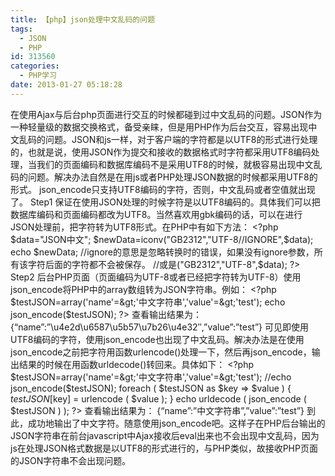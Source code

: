 ```yaml
---
title: 【php】json处理中文乱码的问题
tags:
  - JSON
  - PHP
id: 313560
categories:
  - PHP学习
date: 2013-01-27 05:18:28
---
```


在使用Ajax与后台php页面进行交互的时候都碰到过中文乱码的问题。JSON作为一种轻量级的数据交换格式，备受亲睐，但是用PHP作为后台交互，容易出现中文乱码的问题。JSON和js一样，对于客户端的字符都是以UTF8的形式进行处理的，也就是说，使用JSON作为提交和接收的数据格式时字符都采用UTF8编码处理，当我们的页面编码和数据库编码不是采用UTF8的时候，就极容易出现中文乱码的问题。解决办法自然是在用js或者PHP处理JSON数据的时候都采用UTF8的形式。
json_encode只支持UTF8编码的字符，否则，中文乱码或者空值就出现了。
Step1
保证在使用JSON处理的时候字符是以UTF8编码的。具体我们可以把数据库编码和页面编码都改为UTF8。当然喜欢用gbk编码的话，可以在进行JSON处理前，把字符转为UTF8形式。在PHP中有如下方法：
&lt;?php
$data="JSON中文";
$newData=iconv("GB2312","UTF-8//IGNORE",$data);
echo $newData;
//ignore的意思是忽略转换时的错误，如果没有ignore参数，所有该字符后面的字符都不会被保存。
//或是("GB2312","UTF-8",$data);
?&gt;
Step2
后台PHP页面（页面编码为UTF-8或者已经把字符转为UTF-8）使用json_encode将PHP中的array数组转为JSON字符串。例如：
&lt;?php
$testJSON=array('name'=&gt;'中文字符串','value'=&gt;'test');
echo json_encode($testJSON);
?&gt;
查看输出结果为：
{“name”:”\u4e2d\u6587\u5b57\u7b26\u4e32″,”value”:”test”}
可见即使用UTF8编码的字符，使用json_encode也出现了中文乱码。解决办法是在使用json_encode之前把字符用函数urlencode()处理一下，然后再json_encode，输出结果的时候在用函数urldecode()转回来。具体如下：
&lt;?php
$testJSON=array('name'=&gt;'中文字符串','value'=&gt;'test');
//echo json_encode($testJSON);
foreach ( $testJSON as $key =&gt; $value ) {
$testJSON[$key] = urlencode ( $value );
}
echo urldecode ( json_encode ( $testJSON ) );
?&gt;
查看输出结果为：
{“name”:”中文字符串”,”value”:”test”}
到此，成功地输出了中文字符。随意使用json_encode吧。这样子在PHP后台输出的JSON字符串在前台javascript中Ajax接收后eval出来也不会出现中文乱码，因为js在处理JSON格式数据是以UTF8的形式进行的，与PHP类似，故接收PHP页面的JSON字符串不会出现问题。